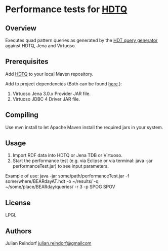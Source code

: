 # Performance tests for [HDTQ](https://github.com/JulianRei/hdtq-java)

## Overview

Executes quad pattern queries as generated by the [HDT query generator](https://github.com/JulianRei/hdtq-java-queryGeneration) against HDTQ, Jena and Virtuoso.

## Prerequisites

Add [HDTQ](https://github.com/JulianRei/hdtq-java) to your local Maven repository.

Add to project dependencies (Both can be found [here](http://vos.openlinksw.com/owiki/wiki/VOS/VOSDownload#Jena%20Provider).):
1. Virtuoso Jena 3.0.x Provider JAR file.
2. Virtuoso JDBC 4 Driver JAR file.

## Compiling

Use mvn install to let Apache Maven install the required jars in your system.

## Usage

1. Import RDF data into HDTQ or Jena TDB or Virtuoso.
2. Start the performance test (e.g. via Eclipse or via terminal: java -jar performanceTest.jar) to see input parameters.

Example of use:
java -jar some/path/performanceTest.jar -f some/where/BEARdayAT.hdt -o ~/results/ -q ~/some/place/BEARday/queries/ -r 3 -p SPOG SPOV

## License

LPGL

## Authors

Julian Reindorf <julian.reindorf@gmailcom>